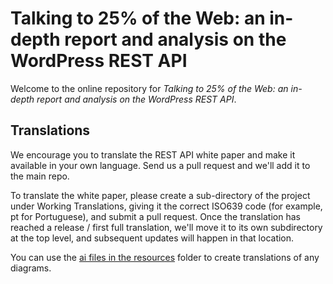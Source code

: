 # Talking to 25% of the Web: an in-depth report and analysis on the WordPress REST API

Welcome to the online repository for *Talking to 25% of the Web: an in-depth report and analysis on the WordPress REST API*. 

## Translations
We encourage you to translate the REST API white paper and make it available in your own language. Send us a pull request and we'll add it to the main repo.

To translate the white paper, please create a sub-directory of the project under Working Translations, giving it the correct ISO639 code (for example, pt for Portuguese), and submit a pull request. Once the translation has reached a release / first full translation, we'll move it to its own subdirectory at the top level, and subsequent updates will happen in that location.

You can use the [ai files in the resources](resources/) folder to create translations of any diagrams.
